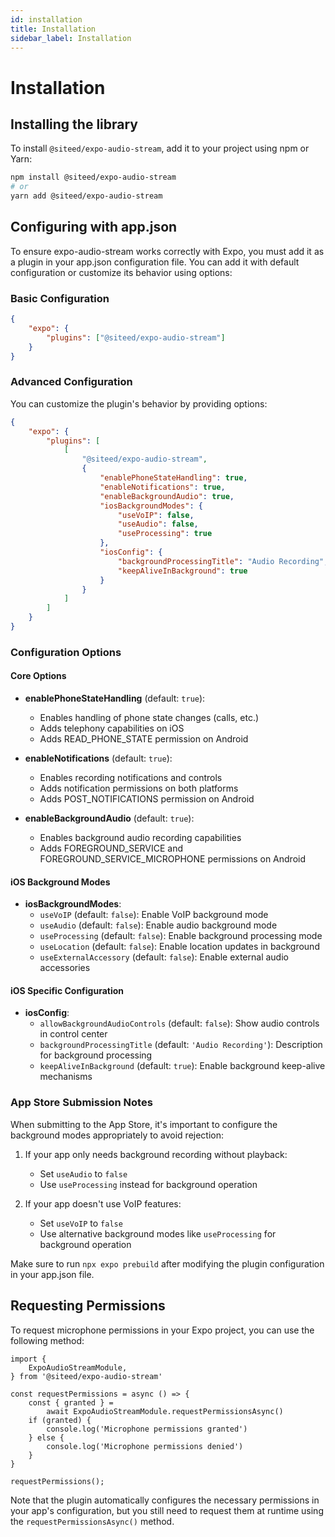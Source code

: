 ```yaml
---
id: installation
title: Installation
sidebar_label: Installation
---
```


# Installation

## Installing the library

To install `@siteed/expo-audio-stream`, add it to your project using npm or Yarn:

```bash
npm install @siteed/expo-audio-stream
# or
yarn add @siteed/expo-audio-stream
```

## Configuring with app.json

To ensure expo-audio-stream works correctly with Expo, you must add it as a plugin in your app.json configuration file. You can add it with default configuration or customize its behavior using options:

### Basic Configuration

```json
{
    "expo": {
        "plugins": ["@siteed/expo-audio-stream"]
    }
}
```

### Advanced Configuration

You can customize the plugin's behavior by providing options:

```json
{
    "expo": {
        "plugins": [
            [
                "@siteed/expo-audio-stream",
                {
                    "enablePhoneStateHandling": true,
                    "enableNotifications": true,
                    "enableBackgroundAudio": true,
                    "iosBackgroundModes": {
                        "useVoIP": false,
                        "useAudio": false,
                        "useProcessing": true
                    },
                    "iosConfig": {
                        "backgroundProcessingTitle": "Audio Recording",
                        "keepAliveInBackground": true
                    }
                }
            ]
        ]
    }
}
```

### Configuration Options

#### Core Options
- **enablePhoneStateHandling** (default: `true`): 
  - Enables handling of phone state changes (calls, etc.)
  - Adds telephony capabilities on iOS
  - Adds READ_PHONE_STATE permission on Android

- **enableNotifications** (default: `true`):
  - Enables recording notifications and controls
  - Adds notification permissions on both platforms
  - Adds POST_NOTIFICATIONS permission on Android

- **enableBackgroundAudio** (default: `true`):
  - Enables background audio recording capabilities
  - Adds FOREGROUND_SERVICE and FOREGROUND_SERVICE_MICROPHONE permissions on Android

#### iOS Background Modes
- **iosBackgroundModes**:
  - `useVoIP` (default: `false`): Enable VoIP background mode
  - `useAudio` (default: `false`): Enable audio background mode
  - `useProcessing` (default: `false`): Enable background processing mode
  - `useLocation` (default: `false`): Enable location updates in background
  - `useExternalAccessory` (default: `false`): Enable external audio accessories

#### iOS Specific Configuration
- **iosConfig**:
  - `allowBackgroundAudioControls` (default: `false`): Show audio controls in control center
  - `backgroundProcessingTitle` (default: `'Audio Recording'`): Description for background processing
  - `keepAliveInBackground` (default: `true`): Enable background keep-alive mechanisms

### App Store Submission Notes

When submitting to the App Store, it's important to configure the background modes appropriately to avoid rejection:

1. If your app only needs background recording without playback:
   - Set `useAudio` to `false`
   - Use `useProcessing` instead for background operation

2. If your app doesn't use VoIP features:
   - Set `useVoIP` to `false`
   - Use alternative background modes like `useProcessing` for background operation

Make sure to run `npx expo prebuild` after modifying the plugin configuration in your app.json file.

## Requesting Permissions

To request microphone permissions in your Expo project, you can use the following method:

```tsx
import {
    ExpoAudioStreamModule,
} from '@siteed/expo-audio-stream'

const requestPermissions = async () => {
    const { granted } =
        await ExpoAudioStreamModule.requestPermissionsAsync()
    if (granted) {
        console.log('Microphone permissions granted')
    } else {
        console.log('Microphone permissions denied')
    }
}

requestPermissions();
```

Note that the plugin automatically configures the necessary permissions in your app's configuration, but you still need to request them at runtime using the `requestPermissionsAsync()` method.